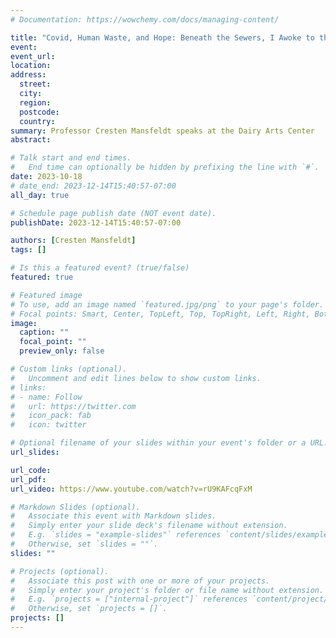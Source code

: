 ```yaml
---
# Documentation: https://wowchemy.com/docs/managing-content/

title: "Covid, Human Waste, and Hope: Beneath the Sewers, I Awoke to the Ever-Flowing Optimism of Waste"
event:
event_url:
location:
address:
  street:
  city:
  region:
  postcode:
  country:
summary: Professor Cresten Mansfeldt speaks at the Dairy Arts Center
abstract:

# Talk start and end times.
#   End time can optionally be hidden by prefixing the line with `#`.
date: 2023-10-18
# date_end: 2023-12-14T15:40:57-07:00
all_day: true

# Schedule page publish date (NOT event date).
publishDate: 2023-12-14T15:40:57-07:00

authors: [Cresten Mansfeldt]
tags: []

# Is this a featured event? (true/false)
featured: true

# Featured image
# To use, add an image named `featured.jpg/png` to your page's folder. 
# Focal points: Smart, Center, TopLeft, Top, TopRight, Left, Right, BottomLeft, Bottom, BottomRight.
image:
  caption: ""
  focal_point: ""
  preview_only: false

# Custom links (optional).
#   Uncomment and edit lines below to show custom links.
# links:
# - name: Follow
#   url: https://twitter.com
#   icon_pack: fab
#   icon: twitter

# Optional filename of your slides within your event's folder or a URL.
url_slides:

url_code:
url_pdf:
url_video: https://www.youtube.com/watch?v=rU9KAFcqFxM 

# Markdown Slides (optional).
#   Associate this event with Markdown slides.
#   Simply enter your slide deck's filename without extension.
#   E.g. `slides = "example-slides"` references `content/slides/example-slides.md`.
#   Otherwise, set `slides = ""`.
slides: ""

# Projects (optional).
#   Associate this post with one or more of your projects.
#   Simply enter your project's folder or file name without extension.
#   E.g. `projects = ["internal-project"]` references `content/project/deep-learning/index.md`.
#   Otherwise, set `projects = []`.
projects: []
---
```



